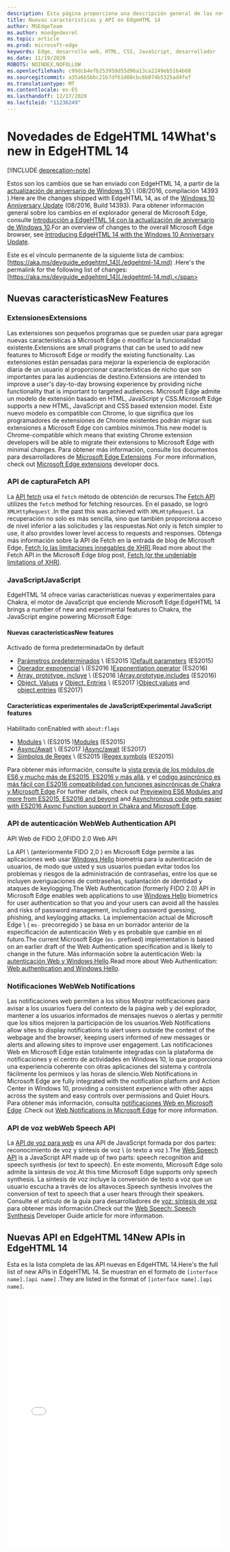 ```yaml
---
description: Esta página proporciona una descripción general de las novedades de EdgeHTML 14.
title: Nuevas características y API en EdgeHTML 14
author: MSEdgeTeam
ms.author: msedgedevrel
ms.topic: article
ms.prod: microsoft-edge
keywords: Edge, desarrollo web, HTML, CSS, JavaScript, desarrollador
ms.date: 11/19/2020
ROBOTS: NOINDEX,NOFOLLOW
ms.openlocfilehash: c99dcb4efb253959d55d96a13ca2249eb5164b68
ms.sourcegitcommit: a35a6b5bbc21b7df61d08cbc6b074b5325ad4fef
ms.translationtype: MT
ms.contentlocale: es-ES
ms.lasthandoff: 12/17/2020
ms.locfileid: "11236249"
---
```

# <span data-ttu-id="d79a1-104">Novedades de EdgeHTML 14</span><span class="sxs-lookup"><span data-stu-id="d79a1-104">What's new in EdgeHTML 14</span></span>  

[!INCLUDE [deprecation-note](../../includes/legacy-edge-note.md)]  

<span data-ttu-id="d79a1-105">Estos son los cambios que se han enviado con EdgeHTML 14, a partir de la [actualización de aniversario de Windows 10](https://blogs.windows.com/windowsexperience/2016/06/29) \ (08/2016, compilación 14393 \).</span><span class="sxs-lookup"><span data-stu-id="d79a1-105">Here are the changes shipped with EdgeHTML 14, as of the [Windows 10 Anniversary Update](https://blogs.windows.com/windowsexperience/2016/06/29) \(08/2016, Build 14393\).</span></span>  <span data-ttu-id="d79a1-106">Para obtener información general sobre los cambios en el explorador general de Microsoft Edge, consulte [Introducción a EdgeHTML 14 con la actualización de aniversario de Windows 10](https://blogs.windows.com/msedgedev/2016/08/04).</span><span class="sxs-lookup"><span data-stu-id="d79a1-106">For an overview of changes to the overall Microsoft Edge browser, see [Introducing EdgeHTML 14 with the Windows 10 Anniversary Update](https://blogs.windows.com/msedgedev/2016/08/04).</span></span>  

<span data-ttu-id="d79a1-107">Este es el vínculo permanente de la siguiente lista de cambios: [https://aka.ms/devguide_edgehtml_14](./edgehtml-14.md) .</span><span class="sxs-lookup"><span data-stu-id="d79a1-107">Here's the permalink for the following list of changes: [https://aka.ms/devguide_edgehtml_14](./edgehtml-14.md).</span></span>  

## <span data-ttu-id="d79a1-108">Nuevas características</span><span class="sxs-lookup"><span data-stu-id="d79a1-108">New Features</span></span>  

### <span data-ttu-id="d79a1-109">Extensiones</span><span class="sxs-lookup"><span data-stu-id="d79a1-109">Extensions</span></span>  

<span data-ttu-id="d79a1-110">Las extensiones son pequeños programas que se pueden usar para agregar nuevas características a Microsoft Edge o modificar la funcionalidad existente.</span><span class="sxs-lookup"><span data-stu-id="d79a1-110">Extensions are small programs that can be used to add new features to Microsoft Edge or modify the existing functionality.</span></span>  <span data-ttu-id="d79a1-111">Las extensiones están pensadas para mejorar la experiencia de exploración diaria de un usuario al proporcionar características de nicho que son importantes para las audiencias de destino.</span><span class="sxs-lookup"><span data-stu-id="d79a1-111">Extensions are intended to improve a user's day-to-day browsing experience by providing niche functionality that is important to targeted audiences.</span></span>  <span data-ttu-id="d79a1-112">Microsoft Edge admite un modelo de extensión basado en HTML, JavaScript y CSS.</span><span class="sxs-lookup"><span data-stu-id="d79a1-112">Microsoft Edge supports a new HTML, JavaScript and CSS based extension model.</span></span>  <span data-ttu-id="d79a1-113">Este nuevo modelo es compatible con Chrome, lo que significa que los programadores de extensiones de Chrome existentes podrán migrar sus extensiones a Microsoft Edge con cambios mínimos.</span><span class="sxs-lookup"><span data-stu-id="d79a1-113">This new model is Chrome-compatible which means that existing Chrome extension developers will be able to migrate their extensions to Microsoft Edge with minimal changes.</span></span>  <span data-ttu-id="d79a1-114">Para obtener más información, consulte los documentos para desarrolladores de [Microsoft Edge Extensions](../../extensions/index.md) .</span><span class="sxs-lookup"><span data-stu-id="d79a1-114">For more information, check out [Microsoft Edge extensions](../../extensions/index.md) developer docs.</span></span>  

### <span data-ttu-id="d79a1-115">API de captura</span><span class="sxs-lookup"><span data-stu-id="d79a1-115">Fetch API</span></span>  
<span data-ttu-id="d79a1-116">La [API fetch](https://fetch.spec.whatwg.org#fetch-api) usa el `fetch` método de obtención de recursos.</span><span class="sxs-lookup"><span data-stu-id="d79a1-116">The [Fetch API](https://fetch.spec.whatwg.org#fetch-api) utilizes the `fetch` method for fetching resources.</span></span>  <span data-ttu-id="d79a1-117">En el pasado, se logró `XMLHttpRequest` .</span><span class="sxs-lookup"><span data-stu-id="d79a1-117">In the past this was achieved with `XMLHttpRequest`.</span></span>  <span data-ttu-id="d79a1-118">La recuperación no solo es más sencilla, sino que también proporciona acceso de nivel inferior a las solicitudes y las respuestas.</span><span class="sxs-lookup"><span data-stu-id="d79a1-118">Not only is fetch simpler to use, it also provides lower level access to requests and responses.</span></span>  <span data-ttu-id="d79a1-119">Obtenga más información sobre la API de Fetch en la entrada de blog de Microsoft Edge, [Fetch (o las limitaciones innegables de XHR)](https://blogs.windows.com/msedgedev/2016/05/24).</span><span class="sxs-lookup"><span data-stu-id="d79a1-119">Read more about the Fetch API in the Microsoft Edge blog post, [Fetch (or the undeniable limitations of XHR)](https://blogs.windows.com/msedgedev/2016/05/24).</span></span>  

### <span data-ttu-id="d79a1-120">JavaScript</span><span class="sxs-lookup"><span data-stu-id="d79a1-120">JavaScript</span></span>  

<span data-ttu-id="d79a1-121">EdgeHTML 14 ofrece varias características nuevas y experimentales para Chakra, el motor de JavaScript que enciende Microsoft Edge:</span><span class="sxs-lookup"><span data-stu-id="d79a1-121">EdgeHTML 14 brings a number of new and experimental features to Chakra, the JavaScript engine powering Microsoft Edge:</span></span>  

#### <span data-ttu-id="d79a1-122">Nuevas características</span><span class="sxs-lookup"><span data-stu-id="d79a1-122">New features</span></span>  

<span data-ttu-id="d79a1-123">Activado de forma predeterminada</span><span class="sxs-lookup"><span data-stu-id="d79a1-123">On by default</span></span>  

*   <span data-ttu-id="d79a1-124">[Parámetros predeterminados](https://developer.microsoft.com/microsoft-edge/platform/status/defaultparameteres6) \ (ES2015 \)</span><span class="sxs-lookup"><span data-stu-id="d79a1-124">[Default parameters](https://developer.microsoft.com/microsoft-edge/platform/status/defaultparameteres6) \(ES2015\)</span></span>
*   <span data-ttu-id="d79a1-125">[Operador exponencial](https://developer.microsoft.com/microsoft-edge/platform/status/exponentiationoperatores2016) \ (ES2016 \)</span><span class="sxs-lookup"><span data-stu-id="d79a1-125">[Exponentiation operator](https://developer.microsoft.com/microsoft-edge/platform/status/exponentiationoperatores2016) \(ES2016\)</span></span>
*   <span data-ttu-id="d79a1-126">[Array. prototype. incluye](https://developer.microsoft.com/microsoft-edge/platform/status/arrayprototypeincludeses2016) \ (ES2016 \)</span><span class="sxs-lookup"><span data-stu-id="d79a1-126">[Array.prototype.includes](https://developer.microsoft.com/microsoft-edge/platform/status/arrayprototypeincludeses2016) \(ES2016\)</span></span>
*   <span data-ttu-id="d79a1-127">[Object. Values](https://developer.mozilla.org/docs/Web/JavaScript/Reference/Global_Objects/Object/values) y [Object. Entries](https://developer.mozilla.org/docs/Web/JavaScript/Reference/Global_Objects/Object/entries) \ (ES2017 \)</span><span class="sxs-lookup"><span data-stu-id="d79a1-127">[Object.values](https://developer.mozilla.org/docs/Web/JavaScript/Reference/Global_Objects/Object/values) and [object.entries](https://developer.mozilla.org/docs/Web/JavaScript/Reference/Global_Objects/Object/entries) \(ES2017\)</span></span>  

#### <span data-ttu-id="d79a1-128">Características experimentales de JavaScript</span><span class="sxs-lookup"><span data-stu-id="d79a1-128">Experimental JavaScript features</span></span>  

<span data-ttu-id="d79a1-129">Habilitado con</span><span class="sxs-lookup"><span data-stu-id="d79a1-129">Enabled with</span></span> `about:flags`  

*   <span data-ttu-id="d79a1-130">[Modules](https://blogs.windows.com/msedgedev/2016/05/17) \ (ES2015 \)</span><span class="sxs-lookup"><span data-stu-id="d79a1-130">[Modules](https://blogs.windows.com/msedgedev/2016/05/17) \(ES2015\)</span></span>  
*   <span data-ttu-id="d79a1-131">[Async/Await](https://developer.microsoft.com/microsoft-edge/platform/status/asyncfunctionses2016) \ (ES2017 \)</span><span class="sxs-lookup"><span data-stu-id="d79a1-131">[Async/await](https://developer.microsoft.com/microsoft-edge/platform/status/asyncfunctionses2016) \(ES2017\)</span></span>  
*   <span data-ttu-id="d79a1-132">[Símbolos de Regex](https://developer.microsoft.com/microsoft-edge/platform/status/regexpbuiltinses6) \ (ES2015 \)</span><span class="sxs-lookup"><span data-stu-id="d79a1-132">[Regex symbols](https://developer.microsoft.com/microsoft-edge/platform/status/regexpbuiltinses6) \(ES2015\)</span></span>  

<span data-ttu-id="d79a1-133">Para obtener más información, consulte la [vista previa de los módulos de ES6 y mucho más de ES2015, ES2016 y más allá,](https://blogs.windows.com/msedgedev/2016/05/17) y el [código asincrónico es más fácil con ES2016 compatibilidad con funciones asincrónicas de Chakra y Microsoft Edge](https://blogs.windows.com/msedgedev/2015/09/30).</span><span class="sxs-lookup"><span data-stu-id="d79a1-133">For further details, check out [Previewing ES6 Modules and more from ES2015, ES2016 and beyond](https://blogs.windows.com/msedgedev/2016/05/17) and [Asynchronous code gets easier with ES2016 Async Function support in Chakra and Microsoft Edge](https://blogs.windows.com/msedgedev/2015/09/30).</span></span>  

### <span data-ttu-id="d79a1-134">API de autenticación Web</span><span class="sxs-lookup"><span data-stu-id="d79a1-134">Web Authentication API</span></span>  

<span data-ttu-id="d79a1-135">API Web de FIDO 2,0</span><span class="sxs-lookup"><span data-stu-id="d79a1-135">FIDO 2.0 Web API</span></span>  

<span data-ttu-id="d79a1-136">La API \ (anteriormente FIDO 2,0 \) en Microsoft Edge permite a las aplicaciones web usar [Windows Hello](https://www.microsoft.com/windows/comprehensive-security) biometría para la autenticación de usuarios, de modo que usted y sus usuarios puedan evitar todos los problemas y riesgos de la administración de contraseñas, entre los que se incluyen averiguaciones de contraseñas, suplantación de identidad y ataques de keylogging.</span><span class="sxs-lookup"><span data-stu-id="d79a1-136">The Web Authentication \(formerly FIDO 2.0\) API in Microsoft Edge enables web applications to use [Windows Hello](https://www.microsoft.com/windows/comprehensive-security) biometrics for user authentication so that you and your users can avoid all the hassles and risks of password management, including password guessing, phishing, and keylogging attacks.</span></span>  <span data-ttu-id="d79a1-137">La implementación actual de Microsoft Edge \ ( `ms-` precorregido \) se basa en un borrador anterior de la especificación de autenticación Web y es probable que cambie en el futuro.</span><span class="sxs-lookup"><span data-stu-id="d79a1-137">The current Microsoft Edge \(`ms-` prefixed\) implementation is based on an earlier draft of the Web Authentication specification and is likely to change in the future.</span></span>  <span data-ttu-id="d79a1-138">Más información sobre la autenticación Web: la  [autenticación Web y Windows Hello](../windows-integration/web-authentication.md).</span><span class="sxs-lookup"><span data-stu-id="d79a1-138">Read more about Web Authentication:  [Web authentication and Windows Hello](../windows-integration/web-authentication.md).</span></span>

### <span data-ttu-id="d79a1-139">Notificaciones Web</span><span class="sxs-lookup"><span data-stu-id="d79a1-139">Web Notifications</span></span>
<span data-ttu-id="d79a1-140">Las notificaciones web permiten a los sitios Mostrar notificaciones para avisar a los usuarios fuera del contexto de la página web y del explorador, mantener a los usuarios informados de mensajes nuevos o alertas y permitir que los sitios mejoren la participación de los usuarios.</span><span class="sxs-lookup"><span data-stu-id="d79a1-140">Web Notifications allow sites to display notifications to alert users outside the context of the webpage and the browser, keeping users informed of new messages or alerts and allowing sites to improve user engagement.</span></span>  <span data-ttu-id="d79a1-141">Las notificaciones Web en Microsoft Edge están totalmente integradas con la plataforma de notificaciones y el centro de actividades en Windows 10, lo que proporciona una experiencia coherente con otras aplicaciones del sistema y controla fácilmente los permisos y las horas de silencio.</span><span class="sxs-lookup"><span data-stu-id="d79a1-141">Web Notifications in Microsoft Edge are fully integrated with the notification platform and Action Center in Windows 10, providing a consistent experience with other apps across the system and easy controls over permissions and Quiet Hours.</span></span>  <span data-ttu-id="d79a1-142">Para obtener más información, consulta [notificaciones Web en Microsoft Edge](https://blogs.windows.com/msedgedev/2016/05/16) .</span><span class="sxs-lookup"><span data-stu-id="d79a1-142">Check out [Web Notifications in Microsoft Edge](https://blogs.windows.com/msedgedev/2016/05/16) for more information.</span></span>  

### <span data-ttu-id="d79a1-143">API de voz web</span><span class="sxs-lookup"><span data-stu-id="d79a1-143">Web Speech API</span></span>
<span data-ttu-id="d79a1-144">La [API de voz para web](https://dvcs.w3.org/hg/speech-api/raw-file/tip/speechapi.html) es una API de JavaScript formada por dos partes: reconocimiento de voz y síntesis de voz \ (o texto a voz \).</span><span class="sxs-lookup"><span data-stu-id="d79a1-144">The [Web Speech API](https://dvcs.w3.org/hg/speech-api/raw-file/tip/speechapi.html) is a JavaScript API made up of two parts: speech recognition and speech synthesis \(or text to speech\).</span></span>  <span data-ttu-id="d79a1-145">En este momento, Microsoft Edge solo admite la síntesis de voz.</span><span class="sxs-lookup"><span data-stu-id="d79a1-145">At this time Microsoft Edge supports only speech synthesis.</span></span>  <span data-ttu-id="d79a1-146">La síntesis de voz incluye la conversión de texto a voz que un usuario escucha a través de los altavoces.</span><span class="sxs-lookup"><span data-stu-id="d79a1-146">Speech synthesis involves the conversion of text to speech that a user hears through their speakers.</span></span>  <span data-ttu-id="d79a1-147">Consulte el artículo de la guía para desarrolladores de [voz: síntesis de voz](https://developer.mozilla.org/docs/Web/API/Web_Speech_API) para obtener más información.</span><span class="sxs-lookup"><span data-stu-id="d79a1-147">Check out the [Web Speech: Speech Synthesis](https://developer.mozilla.org/docs/Web/API/Web_Speech_API) Developer Guide article for more information.</span></span>  

## <span data-ttu-id="d79a1-148">Nuevas API en EdgeHTML 14</span><span class="sxs-lookup"><span data-stu-id="d79a1-148">New APIs in EdgeHTML 14</span></span>

<span data-ttu-id="d79a1-149">Esta es la lista completa de las API nuevas en EdgeHTML 14.</span><span class="sxs-lookup"><span data-stu-id="d79a1-149">Here's the full list of new APIs in EdgeHTML 14.</span></span>  <span data-ttu-id="d79a1-150">Se muestran en el formato de `[interface name].[api name]` .</span><span class="sxs-lookup"><span data-stu-id="d79a1-150">They are listed in the format of `[interface name].[api name]`.</span></span>  

<iframe height='585' scrolling='no' title='<span data-ttu-id="d79a1-151">Nuevas API en EdgeHTML 14</span><span class="sxs-lookup"><span data-stu-id="d79a1-151">New APIs in EdgeHTML 14</span></span>' src='//codepen.io/MSEdgeDev/embed/oWMEPE/?height=585&theme-id=23761&default-tab=result&embed-version=2' frameborder='no' allowtransparency='true' allowfullscreen='true' style='width: 100%;'><span data-ttu-id="d79a1-152">Consulta las <a href='https://codepen.io/MSEdgeDev/pen/oWMEPE/'> nuevas API de Pen en EdgeHTML 14 de </a> MSEdgeDev ( <a href='https://codepen.io/MSEdgeDev'> @MSEdgeDev </a> ) en <a href='https://codepen.io'> CodePen </a> .</span><span class="sxs-lookup"><span data-stu-id="d79a1-152">See the Pen <a href='https://codepen.io/MSEdgeDev/pen/oWMEPE/'>New APIs in EdgeHTML 14</a>by MSEdgeDev (<a href='https://codepen.io/MSEdgeDev'>@MSEdgeDev</a>) on <a href='https://codepen.io'>CodePen</a>.</span></span></iframe>  
